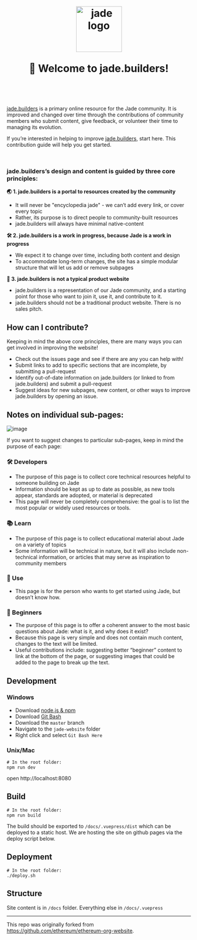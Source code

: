 <h1 align="center" style="margin-top: 1em; margin-bottom: 3em;">
  <p><a href="https://jade.builders"><img alt="jade logo" src="https://raw.githubusercontent.com/etclabscore/jade-media-assets/master/jade-logo-light/jade-logo-light%20(PNG)/256x256.png" alt="jade.builders" width="125"></a></p>
  <p>👋 Welcome to jade.builders!</p>
</h1>

[jade.builders](https://jade.builders) is a primary online resource for the Jade community. It is improved and changed over time through the contributions of community members who submit content, give feedback, or volunteer their time to managing its evolution.

If you’re interested in helping to improve [jade.builders](https://jade.builders), start here. This contribution guide will help you get started.

<br>

### jade.builders’s design and content is guided by three core principles:

**🌏 1. jade.builders is a portal to resources created by the community**
  - It will never be "encyclopedia jade" - we can’t add every link, or cover every topic
  - Rather, its purpose is to direct people to community-built resources
  - jade.builders will always have minimal native-content

**🛠 2. jade.builders is a work in progress, because Jade is a work in progress**
  - We expect it to change over time, including both content and design
  - To accommodate long-term changes, the site has a simple modular structure that will let us add or remove subpages

**🧙 3. jade.builders is not a typical product website**
  - jade.builders is a representation of our Jade community, and a starting point for those who want to join it, use it, and contribute to it.
  - jade.builders should not be a traditional product website. There is no sales pitch.

## How can I contribute?

Keeping in mind the above core principles, there are many ways you can get involved in improving the website!

- Check out the issues page and see if there are any you can help with!
- Submit links to add to specific sections that are incomplete, by submitting a pull-request
- Identify out-of-date information on jade.builders (or linked to from jade.builders) and submit a pull-request
- Suggest ideas for new subpages, new content, or other ways to improve jade.builders by opening an issue.


## Notes on individual sub-pages:

![image](https://user-images.githubusercontent.com/364566/61649945-62c1fc80-ac67-11e9-9f9d-ca59f8e33dbb.png)

If you want to suggest changes to particular sub-pages, keep in mind the purpose of each page:

### 🛠 Developers

- The purpose of this page is to collect core technical resources helpful to someone building on Jade
- Information should be kept as up to date as possible, as new tools appear, standards are adopted, or material is deprecated
- This page will never be completely comprehensive: the goal is to list the most popular or widely used resources or tools.

### 📚 Learn

- The purpose of this page is to collect educational material about Jade on a variety of topics
- Some information will be technical in nature, but it will also include non-technical information, or articles that may serve as inspiration to community members

### 📱 Use

- This page is for the person who wants to get started using Jade, but doesn’t know how.

### 👋 Beginners

- The purpose of this page is to offer a coherent answer to the most basic questions about Jade: what is it, and why does it exist?
- Because this page is very simple and does not contain much content, changes to the text will be limited.
- Useful contributions include: suggesting better “beginner” content to link at the bottom of the page, or suggesting images that could be added to the page to break up the text.



## Development

### Windows
- Download [node.js & npm](https://nodejs.org/en/download/)
- Download [Git Bash](https://git-scm.com/downloads)
- Download the `master` branch
- Navigate to the `jade-website` folder
- Right click and select `Git Bash Here`

### Unix/Mac
```
# In the root folder:
npm run dev
```
open http://localhost:8080

## Build
```
# In the root folder:
npm run build
```

The build should be exported to `/docs/.vuepress/dist` which can be deployed to a static host. We are hosting the site on github pages via the deploy script below.


## Deployment
```
# In the root folder:
./deploy.sh
```

## Structure
Site content is in `/docs` folder. Everything else in `/docs/.vuepress`

---

This repo was originally forked from https://github.com/ethereum/ethereum-org-website.
